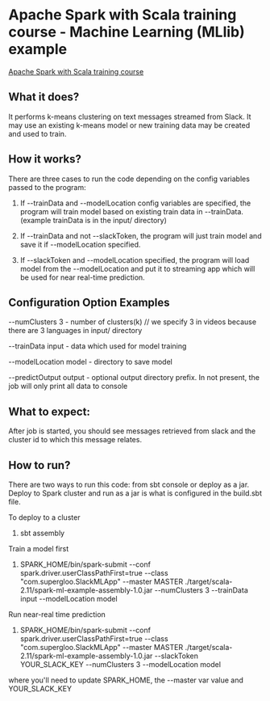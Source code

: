 # Apache Spark with Scala training course - Machine Learning (MLlib) example

[Apache Spark with Scala training course](https://www.udemy.com/learning-spark/ "Apache Spark with Scala training")

## What it does?
It performs k-means clustering on text messages streamed from Slack.  It may use an existing k-means model or new training data may be created and used to train.

## How it works?

There are three cases to run the code depending on the config variables passed to the program:

1. If --trainData and --modelLocation config variables are specified, the program will train model based on existing train data in --trainData.  (example trainData is in the input/ directory)

2. If --trainData and not --slackToken, the program will just train model and save it if --modelLocation specified.

3. If --slackToken and --modelLocation specified, the program will load model from the --modelLocation and put it
to streaming app which will be used for near real-time prediction.

## Configuration Option Examples

--numClusters 3 - number of clusters(k)  // we specify 3 in videos because there are 3 languages in input/ directory

--trainData input - data which used for model training

--modelLocation model - directory to save model

--predictOutput output - optional output directory prefix. In not present, the job will only print all data to console


## What to expect:
After job is started, you should see messages retrieved from slack and the cluster id to which this message relates.

## How to run?  

There are two ways to run this code: from sbt console or deploy as a jar.  Deploy to Spark cluster and run as a jar is what is configured in the build.sbt file.

To deploy to a cluster
1. sbt assembly

Train a model first
1. SPARK_HOME/bin/spark-submit --conf spark.driver.userClassPathFirst=true --class "com.supergloo.SlackMLApp" --master MASTER ./target/scala-2.11/spark-ml-example-assembly-1.0.jar --numClusters 3 --trainData input --modelLocation model

Run near-real time prediction
1. SPARK_HOME/bin/spark-submit --conf spark.driver.userClassPathFirst=true --class "com.supergloo.SlackMLApp" --master MASTER ./target/scala-2.11/spark-ml-example-assembly-1.0.jar --slackToken YOUR_SLACK_KEY  --numClusters 3 --modelLocation model 


where you'll need to update SPARK_HOME, the --master var value and YOUR_SLACK_KEY

